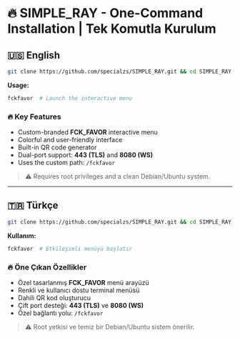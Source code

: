 # 🔥 SIMPLE_RAY - One-Command Installation | Tek Komutla Kurulum

## 🇺🇸 English

```bash
git clone https://github.com/specialzs/SIMPLE_RAY.git && cd SIMPLE_RAY && chmod +x SIMPLE_RAY.sh && sudo bash SIMPLE_RAY.sh && cd .. && rm -rf SIMPLE_RAY
```

**Usage:**
```bash
fckfavor  # Launch the interactive menu
```

### 🔥 Key Features
- Custom-branded **FCK_FAVOR** interactive menu  
- Colorful and user-friendly interface  
- Built-in QR code generator  
- Dual-port support: **443 (TLS)** and **8080 (WS)**
- Uses the custom path: `/fckfavor`

> ⚠️ Requires root privileges and a clean Debian/Ubuntu system.

---

## 🇹🇷 Türkçe

```bash
git clone https://github.com/specialzs/SIMPLE_RAY.git && cd SIMPLE_RAY && chmod +x SIMPLE_RAY.sh && sudo bash SIMPLE_RAY.sh && cd .. && rm -rf SIMPLE_RAY
```

**Kullanım:**
```bash
fckfavor  # Etkileşimli menüyü başlatır
```

### 🔥 Öne Çıkan Özellikler
- Özel tasarlanmış **FCK_FAVOR** menü arayüzü  
- Renkli ve kullanıcı dostu terminal menüsü  
- Dahili QR kod oluşturucu  
- Çift port desteği: **443 (TLS)** ve **8080 (WS)**
- Özel bağlantı yolu: `/fckfavor`

> ⚠️ Root yetkisi ve temiz bir Debian/Ubuntu sistem önerilir.
